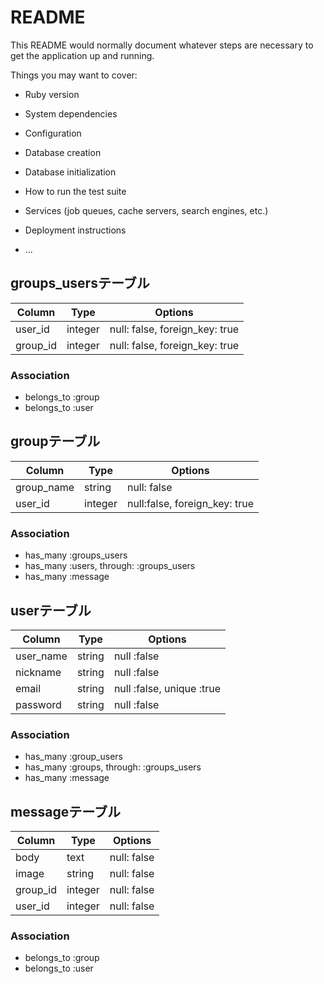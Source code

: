 # README

This README would normally document whatever steps are necessary to get the
application up and running.

Things you may want to cover:

* Ruby version

* System dependencies

* Configuration

* Database creation

* Database initialization

* How to run the test suite

* Services (job queues, cache servers, search engines, etc.)

* Deployment instructions

* ...

## groups_usersテーブル

|Column|Type|Options|
|------|----|-------|
|user_id|integer|null: false, foreign_key: true|
|group_id|integer|null: false, foreign_key: true|

### Association
- belongs_to :group
- belongs_to :user

## groupテーブル

|Column|Type|Options|
|------|----|-------|
|group_name|string|null: false|
|user_id|integer|null:false, foreign_key: true|

### Association
- has_many :groups_users
- has_many :users, through: :groups_users
- has_many :message

## userテーブル

|Column|Type|Options|
|------|----|-------|
|user_name|string|null :false|
|nickname|string|null :false|
|email|string|null :false, unique :true|
|password|string|null :false|

### Association
- has_many :group_users
- has_many :groups, through: :groups_users
- has_many :message

## messageテーブル

|Column|Type|Options|
|------|----|-------|
|body|text|null: false|
|image|string|null: false|
|group_id|integer|null: false|
|user_id|integer|null: false|

### Association
- belongs_to :group
- belongs_to :user
